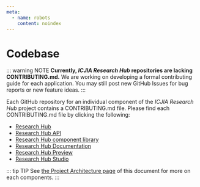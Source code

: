 ```yaml
---
meta:
  - name: robots
    content: noindex
---
```


# Codebase

<InDevelop />

::: warning NOTE
**Currently, _ICJIA Research Hub_ repositories are lacking CONTRIBUTING.md.** We are working on developing a formal contributing guide for each application. You may still post new GitHub Issues for bug reports or new feature ideas.
:::

Each GitHub repository for an individual component of the _ICJIA Research Hub_ project contains a CONTRIBUTING.md file. Please find each CONTRIBUTING.md file by clicking the following:

- [Research Hub](https://github.com/ICJIA/icjia-research)
- [Research Hub API](https://github.com/ICJIA/icjia-research-api)
- [Research Hub component library](https://github.com/ICJIA/icjia-research-lib)
- [Research Hub Documentation](https://github.com/ICJIA/icjia-research-docs)
- [Research Hub Preview](https://github.com/ICJIA/icjia-research-preview)
- [Research Hub Studio](https://github.com/ICJIA/icjia-research-studio)

::: tip TIP
See [the Project Architecture page](../architecture.md) of this document for more on each components.
:::
